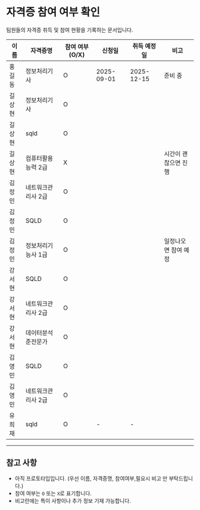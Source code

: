 # 자격증 참여 여부 확인

팀원들의 자격증 취득 및 참여 현황을 기록하는 문서입니다.

| 이름     | 자격증명          | 참여 여부 (O/X) | 신청일       | 취득 예정일   | 비고               |
| -------- | ----------------- | --------------- | ------------ | ------------ | ------------------ |
| 홍길동   | 정보처리기사       | O               | 2025-09-01   | 2025-12-15   | 준비 중            |
|  길상현  | 정보처리기사   | O          |  |    |                     |
|  길상현  | sqld   | O          |  |    |                     |
|  길상현  | 컴퓨터활용능력 2급   |    X       |  |    |     시간이 괜찮으면 진행               |
|  김정민  | 네트워크관리사 2급   |    O       |  |    |                     |
|  김정민  | SQLD   |    O        |  |    |                     |
|  김정민  | 정보처리기능사 1급  |    O        |  |    |  일정나오면 참여 예정               |
|  강서현  |  SQLD          | O |    |                     |
|  강서현  | 네트워크관리사 2급           | O |    |                     |
|  강서현  | 데이터분석 준전문가            | O |    |                     |
|  김영민  |     SQLD        | O |    |                     |
|  김영민  | 네트워크관리사 2급 | O |           |  |    |                     |
| 유희재   | sqld | O               | -            | -            |  |
---

## 참고 사항
- 아직 프로토타입입니다. (우선 이름, 자격증명, 참여여부,필요시 비고 만 부탁드립니다.)
- 참여 여부는 `O` 또는 `X`로 표기합니다.
- 비고란에는 특이 사항이나 추가 정보 기재 가능합니다.
